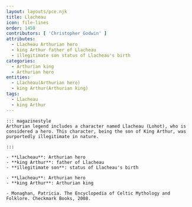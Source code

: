```yaml
---
layout: layouts/pce.njk
title: Llacheau
icon: file-lines
order: 1450
contributors: [ 'Christopher Godwin' ]
attributes:
  - Llacheau Arthurian hero
  - king Arthur father of Llacheau
  - illegitimate son status of Llacheau's birth
categories:
  - Arthurian king
  - Arthurian hero
entities:
  - Llacheau(Arthurian hero)
  - king Arthur(Arthurian king)
tags:
  - Llacheau
  - king Arthur
---
```

``` tab [group1:Info]
::: magazinestyle
Arthurian legend includes a character named Llacheau (Lohot), who is considered a hero. This character, being the son of King Arthur, was purportedly illegitimate in nature.

:::
```
``` tab [group1:Attributes]
- **Llacheau**: Arthurian hero
- **king Arthur**: father of Llacheau
- **illegitimate son**: status of Llacheau's birth
```
``` tab [group1:Entities]
- **Llacheau**: Arthurian hero
- **king Arthur**: Arthurian king
```
``` tab [group1:Sources]
- Monaghan, Patricia. The Encyclopedia of Celtic Mythology and Folklore. Checkmark Books, 2008.
```
